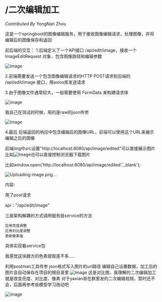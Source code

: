 # **/二次编辑加工**

*Contributed By* YongNan Zhou

这是一个springboot的图像编辑服务，用于接收图像编辑请求，处理图像，并将编辑后的图像保存和返回

前后端的交互：
1.后端定义了一个API接口 /api/edit/image，接收一个 ImageEditRequest 对象，包含图像路径和编辑参数

![image](https://github.com/user-attachments/assets/3411afea-10ab-4c0d-9d42-3096b2fd3fcf)

2.前端需要发送一个包含图像编辑请求的HTTP POST请求到后端的 /api/edit/image 接口，用axios库发送请求

3.由于图像文件通常较大，一般需要使用 FormData 来构建请求体

![image](https://github.com/user-attachments/assets/8850b046-e62c-4a99-87ec-c398ce7834af)

我自己在测试的时候，用的是raw的json传参

![image](https://github.com/user-attachments/assets/e682dd21-03d7-4117-aab0-604263ea42c2)



4.最后  后端返回的响应中包含编辑后的图像URL，前端可以使用这个URL来展示编辑之后的图像

前端img中src设置"http://localhost:8080/api/image/edited"可以直接展示图片比如<img src="http://localhost:8080/api/image/edited" alt="Image">也可以直接控制浏览器下载图片

比如window.open('http://localhost:8080/api/image/edited','_blank');

![Uploading image.png…]()


内容:

用了post请求

api："/api/edit/image"

三层架构解耦的方式调用服务层service的方法

```
应用亮度调整
应用对比度调整
更新像素值
```

具体实现看service包

我感觉这块跟方的色素提取差不多.....

利用postman工具传参
json格式写入图片的url路径
编辑自己设置数据，加工后的图片会自动保存在项目的根目录里
![image](https://github.com/user-attachments/assets/8cdc6963-9ed6-4413-bbe5-28b2aa7264f2)
这是对比图，我理解的二次编辑加工就是改变亮度、对比度、像素
对于yaxian哥在群里发的二次编辑视频，暂时还不会，后面再参考些模型学习改动吧

![image](https://github.com/user-attachments/assets/a1f6c57d-e462-435d-b878-1df9e86ef6df)

